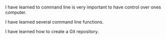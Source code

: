 I have learned to command line is very important to have control over ones 
computer.

I have learned several command line functions.

I have learned how to create a Git repository.
